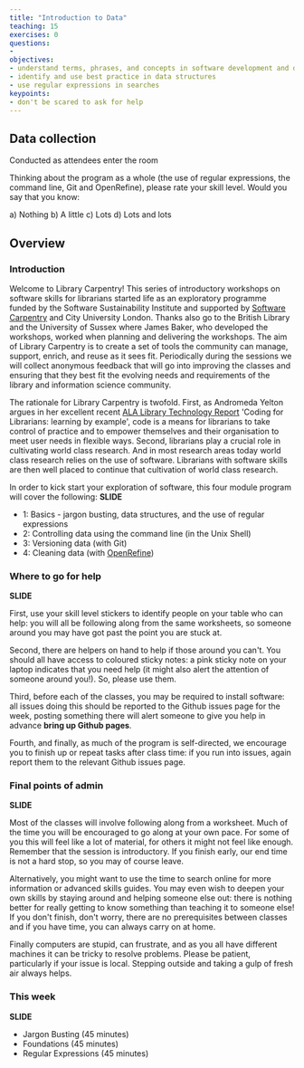```yaml
---
title: "Introduction to Data"
teaching: 15
exercises: 0
questions:
- 
objectives:
- understand terms, phrases, and concepts in software development and data science
- identify and use best practice in data structures
- use regular expressions in searches
keypoints:
- don't be scared to ask for help
---
```


## Data collection

Conducted as attendees enter the room

Thinking about the program as a whole (the use of regular expressions, the command line, 
Git and OpenRefine), please rate your skill level. Would you say that you know:

a) Nothing
b) A little
c) Lots
d) Lots and lots

## Overview

### Introduction

Welcome to Library Carpentry! This series of introductory workshops on software skills for librarians started life as an exploratory programme funded by the Software Sustainability Institute and supported by [Software Carpentry](http://software-carpentry.org/) and City University London. Thanks also go to the British Library and the University of Sussex where James Baker, who developed the workshops, worked when planning and delivering the workshops. The aim of Library Carpentry is to create a set of tools the community can manage, support, enrich, and reuse as it sees fit. Periodically during the sessions we will collect anonymous feedback that will go into improving the classes and ensuring that they best fit the evolving needs and requirements of the library and information science community.

The rationale for Library Carpentry is twofold. First, as Andromeda Yelton argues in her excellent recent [ALA Library Technology Report](http://journals.ala.org/ltr/issue/view/506) 'Coding for Librarians: learning by example', code is a means for librarians to take control of practice and to empower themselves and their organisation to meet user needs in flexible ways. Second, librarians play a crucial role in cultivating world class research. And in most research areas today world class research relies on the use of software. Librarians with software skills are then well placed to continue that cultivation of world class research.

In order to kick start your exploration of software, this four module program will cover the following: **SLIDE**

- 1: Basics - jargon busting, data structures, and the use of regular expressions
- 2: Controlling data using the command line (in the Unix Shell)
- 3: Versioning data (with Git)
- 4: Cleaning data (with [OpenRefine](http://openrefine.org/))

### Where to go for help

**SLIDE** 

First, use your skill level stickers to identify people on your table who can help: you will all be following along from the same worksheets, so someone around you may have got past the point you are stuck at. 

Second, there are helpers on hand to help if those around you can't. You should all have access to coloured sticky notes: a pink sticky note on your laptop indicates that you need help (it might also alert the attention of someone around you!). So, please use them. 

Third, before each of the classes, you may be required to install software: all issues doing this should be reported to the Github issues page for the week, posting something there will alert someone to give you help in advance **bring up Github pages**. 

Fourth, and finally, as much of the program is self-directed, we encourage you to finish up or repeat tasks after class time: if you run into issues, again report them to the relevant Github issues page.

### Final points of admin

**SLIDE** 

Most of the classes will involve following along from a worksheet. Much of the time you will be encouraged to go along at your own pace. For some of you this will feel like a lot of material, for others it might not feel like enough. Remember that the session is introductory. If you finish early, our end time is not a hard stop, so you may of course leave. 

Alternatively, you might want to use the time to search online for more information or advanced skills guides. You may even wish to deepen your own skills by staying around and helping someone else out: there is nothing better for really getting to know something than teaching it to someone else! If you don't finish, don't worry, there are no prerequisites between classes and if you have time, you can always carry on at home.

Finally computers are stupid, can frustrate, and as you all have different machines it can be tricky to resolve problems. Please be patient, particularly if your issue is local. Stepping outside and taking a gulp of fresh air always helps.

### This week

**SLIDE**

- Jargon Busting (45 minutes)
- Foundations (45 minutes)
- Regular Expressions (45 minutes)
